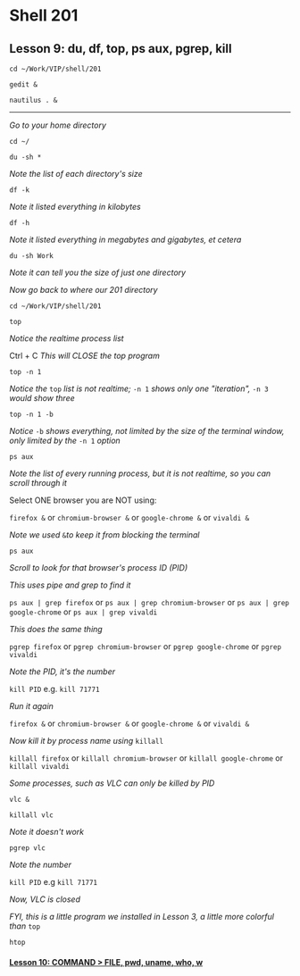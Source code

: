 # Shell 201
## Lesson 9: du, df, top, ps aux, pgrep, kill

`cd ~/Work/VIP/shell/201`

`gedit &`

`nautilus . &`
___

*Go to your home directory*

`cd ~/`

`du -sh *`

*Note the list of each directory's size*

`df -k`

*Note it listed everything in kilobytes*

`df -h`

*Note it listed everything in megabytes and gigabytes, et cetera*

`du -sh Work`

*Note it can tell you the size of just one directory*

*Now go back to where our 201 directory*

`cd ~/Work/VIP/shell/201`

`top`

*Notice the realtime process list*

Ctrl + C *This will CLOSE the top program*

`top -n 1`

*Notice the* `top` *list is not realtime;* `-n 1` *shows only one "iteration",* `-n 3` *would show three*

`top -n 1 -b`

*Notice* `-b` *shows everything, not limited by the size of the terminal window, only limited by the* `-n 1` *option*

`ps aux`

*Note the list of every running process, but it is not realtime, so you can scroll through it*

Select ONE browser you are NOT using:

`firefox &` or `chromium-browser &` or `google-chrome &` or `vivaldi &`

*Note we used* `&`*to keep it from blocking the terminal*

`ps aux`

*Scroll to look for that browser's process ID (PID)*

*This uses pipe and grep to find it*

`ps aux | grep firefox` or `ps aux | grep chromium-browser` or `ps aux | grep google-chrome` or `ps aux | grep vivaldi`

*This does the same thing*

`pgrep firefox` or `pgrep chromium-browser` or `pgrep google-chrome` or `pgrep vivaldi`

*Note the PID, it's the number*

`kill PID` e.g. `kill 71771`

*Run it again*

`firefox &` or `chromium-browser &` or `google-chrome &` or `vivaldi &`

*Now kill it by process name using* `killall`

`killall firefox` or `killall chromium-browser` or `killall google-chrome` or `killall vivaldi`

*Some processes, such as VLC can only be killed by PID*

`vlc &`

`killall vlc`

*Note it doesn't work*

`pgrep vlc`

*Note the number*

`kill PID` e.g `kill 71771`

*Now, VLC is closed*

*FYI, this is a little program we installed in Lesson 3, a little more colorful than* `top`

`htop`

#### [Lesson 10: COMMAND > FILE, pwd, uname, who, w](https://github.com/inkVerb/vip/blob/master/201-shell/Lesson-10.md)
